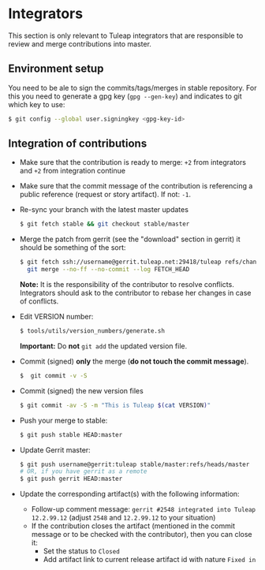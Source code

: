 # Integrators

This section is only relevant to Tuleap integrators that are responsible
to review and merge contributions into master.

## Environment setup

You need to be ale to sign the commits/tags/merges in stable repository.
For this you need to generate a gpg key (`gpg --gen-key`) and indicates
to git which key to use:

``` bash
$ git config --global user.signingkey <gpg-key-id>
```

## Integration of contributions

-   Make sure that the contribution is ready to merge: `+2` from
    integrators and `+2` from integration continue

-   Make sure that the commit message of the contribution is referencing
    a public reference (request or story artifact). If not: `-1`.

-   Re-sync your branch with the latest master updates

    ``` bash
    $ git fetch stable && git checkout stable/master
    ```

-   Merge the patch from gerrit (see the \"download\" section in gerrit)
    it should be something of the sort:

    ``` bash
    $ git fetch ssh://username@gerrit.tuleap.net:29418/tuleap refs/changes/52/52/8 && \
      git merge --no-ff --no-commit --log FETCH_HEAD
    ```

    **Note:** It is the responsibility of the contributor to resolve
    conflicts. Integrators should ask to the contributor to rebase her
    changes in case of conflicts.

-   Edit VERSION number:

    ``` bash
    $ tools/utils/version_numbers/generate.sh
    ```

    **Important:** Do **not** `git add` the updated version file.

-   Commit (signed) **only** the merge (**do not touch the commit
    message**).

    ``` bash
    $  git commit -v -S
    ```

-   Commit (signed) the new version files

    ``` bash
    $ git commit -av -S -m "This is Tuleap $(cat VERSION)"
    ```

-   Push your merge to stable:

    ``` bash
    $ git push stable HEAD:master
    ```

-   Update Gerrit master:

    ``` bash
    $ git push username@gerrit:tuleap stable/master:refs/heads/master
    # OR, if you have gerrit as a remote
    $ git push gerrit HEAD:master
    ```

-   Update the corresponding artifact(s) with the following information:

    -   Follow-up comment message:
        `gerrit #2548 integrated into Tuleap 12.2.99.12` (adjust `2548`
        and `12.2.99.12` to your situation)
    -   If the contribution closes the artifact (mentioned in the
        commit message or to be checked with the contributor), then you
        can close it:
        -   Set the status to `Closed`
        -   Add artifact link to current release artifact id with nature
            `Fixed in`
